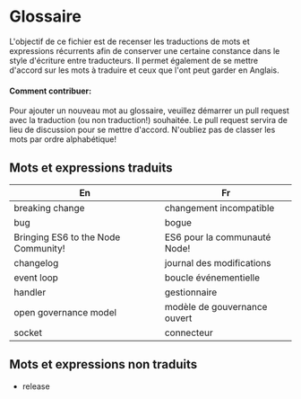 # Glossaire

L'objectif de ce fichier est de recenser les traductions de mots et expressions récurrents afin de conserver une certaine constance dans le style d'écriture entre traducteurs.
Il permet également de se mettre d'accord sur les mots à traduire et ceux que l'ont peut garder en Anglais.

#### Comment contribuer:

Pour ajouter un nouveau mot au glossaire, veuillez démarrer un pull request avec la traduction (ou non traduction!) souhaitée. Le pull request servira de lieu de discussion pour se mettre d'accord.
N'oubliez pas de classer les mots par ordre alphabétique!

## Mots et expressions traduits

En | Fr  
---|---
breaking change                     | changement incompatible
bug                                 | bogue
Bringing ES6 to the Node Community! | ES6 pour la communauté Node!
changelog                           | journal des modifications
event loop                          | boucle événementielle
handler                             | gestionnaire
open governance model              | modèle de gouvernance ouvert 
socket                              | connecteur


## Mots et expressions non traduits

* release